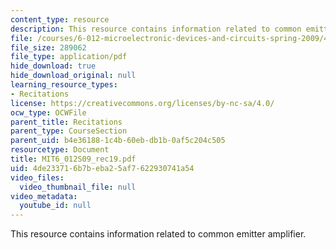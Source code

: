 ```yaml
---
content_type: resource
description: This resource contains information related to common emitter amplifier.
file: /courses/6-012-microelectronic-devices-and-circuits-spring-2009/4de233716b7beba25af7622930741a54_MIT6_012S09_rec19.pdf
file_size: 289062
file_type: application/pdf
hide_download: true
hide_download_original: null
learning_resource_types:
- Recitations
license: https://creativecommons.org/licenses/by-nc-sa/4.0/
ocw_type: OCWFile
parent_title: Recitations
parent_type: CourseSection
parent_uid: b4e36188-1c4b-60eb-db1b-0af5c204c505
resourcetype: Document
title: MIT6_012S09_rec19.pdf
uid: 4de23371-6b7b-eba2-5af7-622930741a54
video_files:
  video_thumbnail_file: null
video_metadata:
  youtube_id: null
---
```

This resource contains information related to common emitter amplifier.